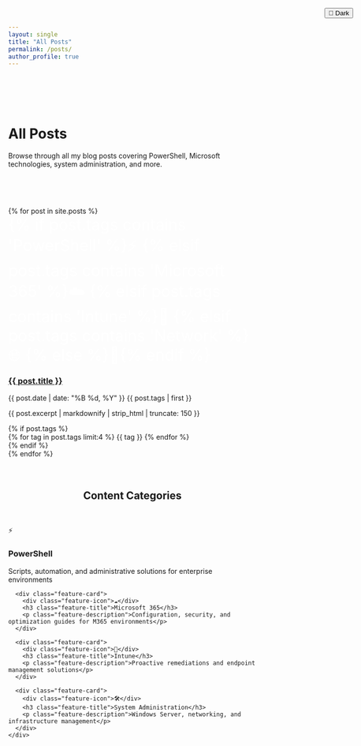 ```yaml
---
layout: single
title: "All Posts"
permalink: /posts/
author_profile: true
---
```


<div class="hero-section" style="padding: 4rem 0;">
  <div class="hero-content">
    <h1 class="hero-title">All Posts</h1>
    <p class="hero-subtitle">Browse through all my blog posts covering PowerShell, Microsoft technologies, system administration, and more.</p>
  </div>
  
  <!-- Theme Toggle Button -->
  <div style="position: absolute; top: 2rem; right: 2rem; z-index: 10;">
    <button class="theme-toggle" onclick="toggleTheme()">
      <span class="theme-icon">🌙</span>
      <span class="theme-text">Dark</span>
    </button>
  </div>
</div>

<script>
// Simple Dark Mode Toggle
function toggleTheme() {
  const root = document.documentElement;
  const currentTheme = root.getAttribute('data-theme');
  
  if (currentTheme === 'dark') {
    root.setAttribute('data-theme', 'light');
    localStorage.setItem('theme-preference', 'light');
    updateToggleButton('light');
  } else if (currentTheme === 'light') {
    root.setAttribute('data-theme', 'auto');
    localStorage.setItem('theme-preference', 'auto');
    updateToggleButton('auto');
  } else {
    root.setAttribute('data-theme', 'dark');
    localStorage.setItem('theme-preference', 'dark');
    updateToggleButton('dark');
  }
}

function updateToggleButton(theme) {
  const icon = document.querySelector('.theme-icon');
  const text = document.querySelector('.theme-text');
  
  if (icon && text) {
    switch (theme) {
      case 'light':
        icon.textContent = '☀️';
        text.textContent = 'Light';
        break;
      case 'dark':
        icon.textContent = '🌙';
        text.textContent = 'Dark';
        break;
      case 'auto':
        icon.textContent = '🔄';
        text.textContent = 'Auto';
        break;
    }
  }
}

// Initialize theme on page load
document.addEventListener('DOMContentLoaded', function() {
  const savedTheme = localStorage.getItem('theme-preference') || 'auto';
  const root = document.documentElement;
  
  if (savedTheme === 'auto') {
    const prefersDark = window.matchMedia('(prefers-color-scheme: dark)').matches;
    root.setAttribute('data-theme', prefersDark ? 'dark' : 'light');
  } else {
    root.setAttribute('data-theme', savedTheme);
  }
  
  updateToggleButton(savedTheme);
});
</script>
</div>

<div class="container">
  <div class="grid-modern">
    {% for post in site.posts %}
      <article class="post-card">
        <div class="post-card-image" style="background: var(--primary-gradient); display: flex; align-items: center; justify-content: center; color: white; font-size: 2rem;">
          {% if post.tags contains 'PowerShell' %}⚡
          {% elsif post.tags contains 'Microsoft 365' %}☁️
          {% elsif post.tags contains 'Intune' %}🔧
          {% elsif post.tags contains 'Network' %}🌐
          {% else %}📝{% endif %}
        </div>
        <div class="post-card-content">
          <h3 class="post-card-title">
            <a href="{{ post.url | relative_url }}">{{ post.title }}</a>
          </h3>
          <div class="post-card-meta">
            <time datetime="{{ post.date | date_to_xmlschema }}">
              {{ post.date | date: "%B %d, %Y" }}
            </time>
            <span>{{ post.tags | first }}</span>
          </div>
          <p class="post-card-excerpt">
            {{ post.excerpt | markdownify | strip_html | truncate: 150 }}
          </p>
          {% if post.tags %}
            <div class="post-card-tags">
              {% for tag in post.tags limit:4 %}
                <span class="tag-modern">{{ tag }}</span>
              {% endfor %}
            </div>
          {% endif %}
        </div>
      </article>
    {% endfor %}
  </div>

  <section style="margin: 4rem 0;">
    <h2 style="text-align: center; margin-bottom: 3rem; color: var(--text-primary);">Content Categories</h2>
    <div class="grid-modern">
      <div class="feature-card">
        <div class="feature-icon">⚡</div>
        <h3 class="feature-title">PowerShell</h3>
        <p class="feature-description">Scripts, automation, and administrative solutions for enterprise environments</p>
      </div>
      
      <div class="feature-card">
        <div class="feature-icon">☁️</div>
        <h3 class="feature-title">Microsoft 365</h3>
        <p class="feature-description">Configuration, security, and optimization guides for M365 environments</p>
      </div>
      
      <div class="feature-card">
        <div class="feature-icon">🔧</div>
        <h3 class="feature-title">Intune</h3>
        <p class="feature-description">Proactive remediations and endpoint management solutions</p>
      </div>
      
      <div class="feature-card">
        <div class="feature-icon">🛠️</div>
        <h3 class="feature-title">System Administration</h3>
        <p class="feature-description">Windows Server, networking, and infrastructure management</p>
      </div>
    </div>
  </section>
</div>
